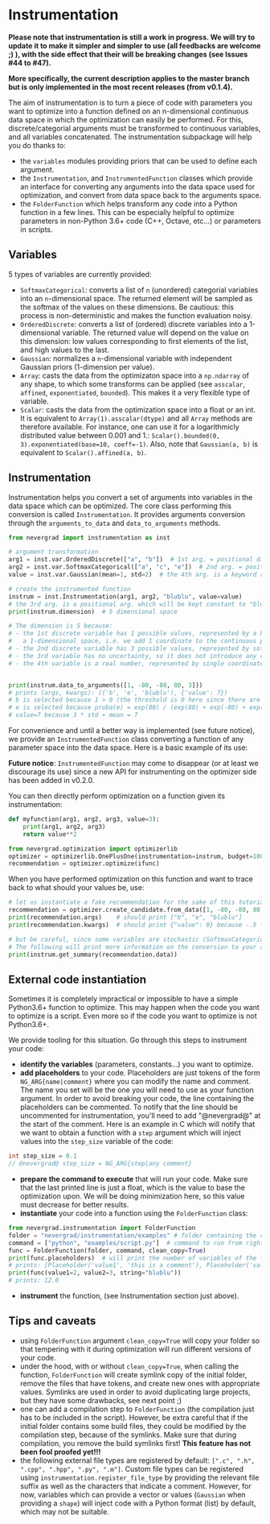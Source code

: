 # Instrumentation

**Please note that instrumentation is still a work in progress. We will try to update it to make it simpler and simpler to use (all feedbacks are welcome ;) ), with the side effect that their will be breaking changes (see Issues #44 to #47).**

**More specifically, the current description applies to the master branch but is only implemented in the most recent releases (from v0.1.4).**

The aim of instrumentation is to turn a piece of code with parameters you want to optimize into a function defined on an n-dimensional continuous data space in which the optimization can easily be performed. For this, discrete/categorial arguments must be transformed to continuous variables, and all variables concatenated. The instrumentation subpackage will help you do thanks to:
- the `variables` modules providing priors that can be used to define each argument.
- the `Instrumentation`, and `InstrumentedFunction` classes which provide an interface for converting any arguments into the data space used for optimization, and convert from data space back to the arguments space.
- the `FolderFunction` which helps transform any code into a Python function in a few lines. This can be especially helpful to optimize parameters in non-Python 3.6+ code (C++, Octave, etc...) or parameters in scripts.


## Variables

5 types of variables are currently provided:
- `SoftmaxCategorical`: converts a list of `n` (unordered) categorial variables into an `n`-dimensional space. The returned element will be sampled as the softmax of the values on these dimensions. Be cautious: this process is non-deterministic and makes the function evaluation noisy.
- `OrderedDiscrete`: converts a list of (ordered) discrete variables into a 1-dimensional variable. The returned value will depend on the value on this dimension: low values corresponding to first elements of the list, and high values to the last.
- `Gaussian`: normalizes a `n`-dimensional variable with independent Gaussian priors (1-dimension per value).
- `Array`: casts the data from the optimizaton space into a `np.ndarray` of any shape, to which some transforms can be applied
  (see `asscalar`, `affined`, `exponentiated`, `bounded`). This makes it a very flexible type of variable.
- `Scalar`: casts the data from the optimization space into a float or an int. It is equivalent to `Array(1).asscalar(dtype)`
  and all `Array` methods are therefore available. For instance, one can use it for a logarithmicly distributed value between
  0.001 and 1.: `Scalar().bounded(0, 3).exponentiated(base=10, coeff=-1)`.  Also, note that `Gaussian(a, b)` is equivalent to `Scalar().affined(a, b)`.


## Instrumentation

Instrumentation helps you convert a set of arguments into variables in the data space which can be optimized. The core class performing this conversion is called `Instrumentation`. It provides arguments conversion through the `arguments_to_data` and `data_to_arguments` methods.


```python
from nevergrad import instrumentation as inst

# argument transformation
arg1 = inst.var.OrderedDiscrete(["a", "b"])  # 1st arg. = positional discrete argument
arg2 = inst.var.SoftmaxCategorical(["a", "c", "e"])  # 2nd arg. = positional discrete argument
value = inst.var.Gaussian(mean=1, std=2)  # the 4th arg. is a keyword argument with Gaussian prior

# create the instrumented function
instrum = inst.Instrumentation(arg1, arg2, "blublu", value=value)
# the 3rd arg. is a positional arg. which will be kept constant to "blublu"
print(instrum.dimension)  # 5 dimensional space

# The dimension is 5 because:
# - the 1st discrete variable has 1 possible values, represented by a hard thresholding in
#   a 1-dimensional space, i.e. we add 1 coordinate to the continuous problem
# - the 2nd discrete variable has 3 possible values, represented by softmax, i.e. we add 3 coordinates to the continuous problem
# - the 3rd variable has no uncertainty, so it does not introduce any coordinate in the continuous problem
# - the 4th variable is a real number, represented by single coordinate.


print(instrum.data_to_arguments([1, -80, -80, 80, 3]))
# prints (args, kwargs): (('b', 'e', 'blublu'), {'value': 7})
# b is selected because 1 > 0 (the threshold is 0 here since there are 2 values.
# e is selected because proba(e) = exp(80) / (exp(80) + exp(-80) + exp(-80))
# value=7 because 3 * std + mean = 7
```


For convenience and until a better way is implemented (see future notice), we provide an `InstrumentedFunction` class converting a function of any parameter space into the data space. Here is a basic example of its use:

**Future notice**: `InstrumentedFunction` may come to disappear (or at least we discourage its use) since a new API for instrumenting on the optimizer side has been added in v0.2.0.

You can then directly perform optimization on a function given its instrumentation:
```python
def myfunction(arg1, arg2, arg3, value=3):
    print(arg1, arg2, arg3)
    return value**2

from nevergrad.optimization import optimizerlib
optimizer = optimizerlib.OnePlusOne(instrumentation=instrum, budget=100)
recommendation = optimizer.optimize(ifunc)
```

When you have performed optimization on this function and want to trace back to what should your values be, use:
```python
# let us instantiate a fake recommendation for the sake of this tutorial
recommendation = optimizer.create_candidate.from_data([1, -80, -80, 80, -.5], deterministic=True)
print(recommendation.args)    # should print ["b", "e", "blublu"]
print(recommendation.kwargs)  # should print {"value": 0} because -.5 * std + mean = 0

# but be careful, since some variables are stochastic (SoftmaxCategorical ones are), setting deterministic=False may yield different results
# The following will print more information on the conversion to your arguments:
print(instrum.get_summary(recommendation.data))
```



## External code instantiation

Sometimes it is completely impractical or impossible to have a simple Python3.6+ function to optimize. This may happen when the code you want to optimize is a script. Even more so if the code you want to optimize is not Python3.6+.

We provide tooling for this situation. Go through this steps to instrument your code:
 - **identify the variables** (parameters, constants...) you want to optimize.
 - **add placeholders** to your code. Placeholders are just tokens of the form `NG_ARG{name|comment}` where you can modify the name and comment. The name you set will be the one you will need to use as your function argument. In order to avoid breaking your code, the line containing the placeholders can be commented. To notify that the line should be uncommented for instrumentation, you'll need to add "@nevergrad@" at the start of the comment. Here is an example in C which will notify that we want to obtain a function with a `step` argument which will inject values into the `step_size` variable of the code:
```c
int step_size = 0.1
// @nevergrad@ step_size = NG_ARG{step|any comment}
```
- **prepare the command to execute** that will run your code. Make sure that the last printed line is just a float, which is the value to base the optimization upon. We will be doing minimization here, so this value must decrease for better results.
- **instantiate** your code into a function using the `FolderFunction` class:
```python
from nevergrad.instrumentation import FolderFunction
folder = "nevergrad/instrumentation/examples" # folder containing the code
command = ["python", "examples/script.py"]  # command to run from right outside the provided folder
func = FolderFunction(folder, command, clean_copy=True)
print(func.placeholders)  # will print the number of variables of the function
# prints: [Placeholder('value1', 'this is a comment'), Placeholder('value2', None), Placeholder('string', None)]
print(func(value1=2, value2=3, string="blublu"))
# prints: 12.0
```
- **instrument** the function, (see Instrumentation section just above).


## Tips and caveats

 - using `FolderFunction` argument `clean_copy=True` will copy your folder so that tempering with it during optimization will run different versions of your code.
 - under the hood, with or without `clean_copy=True`, when calling the function, `FolderFunction` will create symlink copy of the initial folder, remove the files that have tokens, and create new ones with appropriate values. Symlinks are used in order to avoid duplicating large projects, but they have some drawbacks, see next point ;)
 - one can add a compilation step to `FolderFunction` (the compilation just has to be included in the script). However, be extra careful that if the initial folder contains some build files, they could be modified by the compilation step, because of the symlinks. Make sure that during compilation, you remove the build symlinks first! **This feature has not been fool proofed yet!!!**
 - the following external file types are registered by default: `[".c", ".h", ".cpp", ".hpp", ".py", ".m"]`. Custom file types can be registered using `instrumentation.register_file_type` by providing the relevant file suffix as well as the characters that indicate a comment. However, for now, variables which can provide a vector or values (`Gaussian` when providing a `shape`) will inject code with a Python format (list) by default, which may not be suitable.
